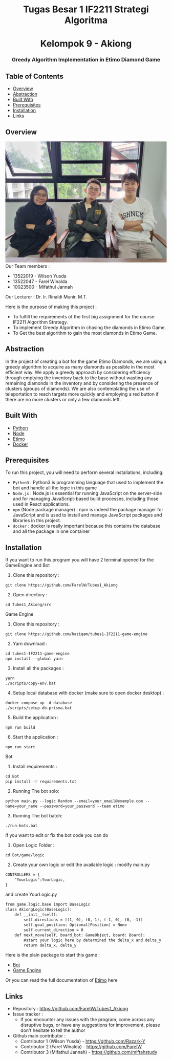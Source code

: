 <h1 align="center">Tugas Besar 1 IF2211 Strategi Algoritma</h1>
<h1 align="center">Kelompok 9 - Akiong</h3>
<h3 align="center">Greedy Algorithm Implementation in Etimo Diamond Game</p>

## Table of Contents

- [Overview](#overview)
- [Abstraction](#abstraction)
- [Built With](#built-with)
- [Prerequisites](#prerequisites)
- [Installation](#installation)
- [Links](#links)


## Overview
![Foto](https://github.com/FarelW/Tubes1_Akiong/blob/main/public/324605.jpg)
Our Team members :
- 13522019 - Wilson Yusda
- 13522047 - Farel Winalda
- 10023500 - Mifathul Jannah

<p>Our Lecturer : Dr. Ir. Rinaldi Munir, M.T.</p>

Here is the purpose of making this project :
- To fulfill the requirements of the first big assignment for the course IF2211 Algorithm Strategy.
- To implement Greedy Algorithm in chasing the diamonds in Etimo Game.
- To Get the best algorithm to gain the most diamonds in Etimo Game.

## Abstraction

In the project of creating a bot for the game Etimo Diamonds, we are using a greedy algorithm to acquire as many diamonds as possible in the most efficient way. We apply a greedy approach by considering efficiency through emptying the inventory back to the base without wasting any remaining diamonds in the inventory and by considering the presence of clusters (groups of diamonds). We are also contemplating the use of teleportation to reach targets more quickly and employing a red button if there are no more clusters or only a few diamonds left.

## Built With

- [Python](https://www.python.org/)
- [Node](https://nodejs.org/en)
- [Etimo](https://diamonds.etimo.se/)
- [Docker](https://www.docker.com/)

## Prerequisites

To run this project, you will need to perform several installations, including:
- `Python3` : Python3 is programming language that used to implement the bot and handle all the logic in this game
- `Node.js` : Node.js is essential for running JavaScript on the server-side and for managing JavaScript-based build processes, including those used in React applications.
- `npm` (Node package manager) : npm is indeed the package manager for JavaScript and is used to install and manage JavaScript packages and libraries in this project.
- `docker` : docker is really important because this contains the database and all the package in one container

## Installation

If you want to run this program you will have 2 terminal opened for the GameEngine and Bot

1. Clone this repository :
```shell
git clone https://github.com/FarelW/Tubes1_Akiong
```

2. Open directory : 
```shell
cd Tubes1_Akiong/src
```

Game Engine
1. Clone this repository :
```shell
git clone https://github.com/haziqam/tubes1-IF2211-game-engine
```

2. Yarn download :
```shell
cd tubes1-IF2211-game-engine
npm install --global yarn
```

3. Install all the packages :
```shell
yarn
./scripts/copy-env.bat
```

4. Setup local database with docker (make sure to open docker desktop) :
``` shell
docker compose up -d database
./scripts/setup-db-prisma.bat
```

5. Build the application :
``` shell
npm run build
```

6. Start the application :
``` shell
npm run start
```

Bot
1. Install requirements :
```shell
cd Bot
pip install -r requirements.txt
```

2. Running The bot solo:
```shell
python main.py --logic Random --email=your_email@example.com --name=your_name --password=your_password --team etimo
```

3. Running The bot batch:
```shell
./run-bots.bat
```

If you want to edit or fix the bot code you can do
1. Open Logic Folder :
```shell
cd Bot/game/logic
```

2. Create your own logic or edit the available logic :
modify main.py
```
CONTROLLERS = {
    "YourLogic":YourLogic,
}
```

and create YourLogic.py
```
from game.logic.base import BaseLogic
class AkiongLogic(BaseLogic):
    def __init__(self):
        self.directions = [(1, 0), (0, 1), (-1, 0), (0, -1)]
        self.goal_position: Optional[Position] = None
        self.current_direction = 0
    def next_move(self, board_bot: GameObject, board: Board):
        #start your logic here by determined the delta_x and delta_y
        return delta_x, delta_y
```

Here is the plain package to start this game :
- [Bot](https://github.com/haziqam/tubes1-IF2211-bot-starter-pack/releases/tag/v1.0.1)
- [Game Engine](https://github.com/haziqam/tubes1-IF2211-game-engine/releases/tag/v1.1.0)

Or you can read the full documentation of  [Etimo](https://docs.google.com/document/d/1L92Axb89yIkom0b24D350Z1QAr8rujvHof7-kXRAp7c/edit) here

## Links
- Repository : https://github.com/FarelW/Tubes1_Akiong
- Issue tracker :
   - If you encounter any issues with the program, come across any disruptive bugs, or have any suggestions for improvement, please don't hesitate to tell the author
- Github main contributor :
   - Contributor 1 (Wilson Yusda) - https://github.com/Razark-Y
   - Contributor 2 (Farel Winalda) - https://github.com/FarelW
   - Contributor 3 (Mifathul Jannah) - https://github.com/miftahstudy
